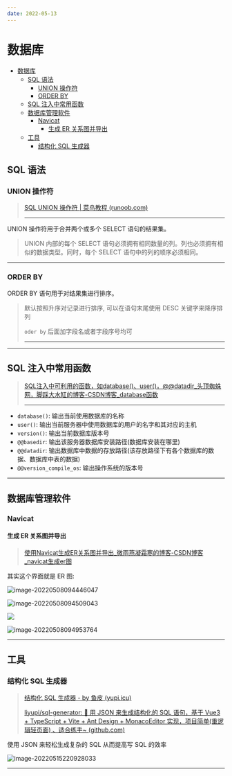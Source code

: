```yaml
---
date: 2022-05-13
---
```


# 数据库

- [数据库](#数据库)
  - [SQL 语法](#sql-语法)
    - [UNION  操作符](#union--操作符)
    - [ORDER BY](#order-by)
  - [SQL 注入中常用函数](#sql-注入中常用函数)
  - [数据库管理软件](#数据库管理软件)
    - [Navicat](#navicat)
      - [生成 ER 关系图并导出](#生成-er-关系图并导出)
  - [工具](#工具)
    - [结构化 SQL 生成器](#结构化-sql-生成器)


## SQL 语法

### UNION  操作符

> [SQL UNION 操作符 | 菜鸟教程 (runoob.com)](https://www.runoob.com/sql/sql-union.html)
>
> ---

UNION 操作符用于合并两个或多个 SELECT 语句的结果集。

> UNION 内部的每个 SELECT 语句必须拥有相同数量的列。列也必须拥有相似的数据类型。同时，每个 SELECT 语句中的列的顺序必须相同。

---

### ORDER BY

ORDER BY 语句用于对结果集进行排序。

> 默认按照升序对记录进行排序, 可以在语句末尾使用 DESC 关键字来降序排列
>
> `oder by` 后面加字段名或者字段序号均可
>
> ---





---

## SQL 注入中常用函数

> [ SQL注入中可利用的函数，如database()、user()，@@datadir_头顶蜘蛛网，脚踩大水缸的博客-CSDN博客_database函数](https://blog.csdn.net/m0_51756263/article/details/125708915)
>
> ---

- `database()`: 输出当前使用数据库的名称
- `user()`: 输出当前服务器中使用数据库的用户的名字和其对应的主机
- `version()`: 输出当前数据库版本号
- `@@basedir`: 输出该服务器数据库安装路径(数据库安装在哪里) 
- `@@datadir`: 输出数据库中数据的存放路径(该存放路径下有各个数据库的数据、数据库中表的数据) 
- `@@version_compile_os`: 输出操作系统的版本号





----

## 数据库管理软件

### Navicat

#### 生成 ER 关系图并导出

> [使用Navicat生成ER关系图并导出_微雨燕凝霜寒的博客-CSDN博客_navicat生成er图](https://blog.csdn.net/xu1227233860/article/details/78278393)

其实这个界面就是 ER 图:

![image-20220508094446047](http://cdn.ayusummer233.top/img/202205080944251.png)

![image-20220508094509043](http://cdn.ayusummer233.top/img/202205080945114.png)

![](http://cdn.ayusummer233.top/img/202205080946563.png)

![image-20220508094953764](http://cdn.ayusummer233.top/img/202205080949926.png)




---

## 工具

### 结构化 SQL 生成器

> [结构化 SQL 生成器 - by 鱼皮 (yupi.icu)](http://sql.yupi.icu/)
>
> [liyupi/sql-generator: 🔨 用 JSON 来生成结构化的 SQL 语句，基于 Vue3 + TypeScript + Vite + Ant Design + MonacoEditor 实现，项目简单(重逻辑轻页面) 、适合练手~ (github.com)](https://github.com/liyupi/sql-generator)

使用 JSON 来轻松生成复杂的 SQL 从而提高写 SQL 的效率

![image-20220515220928033](http://cdn.ayusummer233.top/img/202205152209216.png)

---





